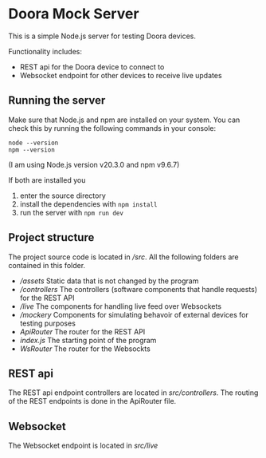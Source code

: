 # Doora Mock Server

This is a simple Node.js server for testing Doora devices.

Functionality includes:
- REST api for the Doora device to connect to
- Websocket endpoint for other devices to receive live updates

## Running the server

Make sure that Node.js and npm are installed on your system. You can check this by running the following commands in your console:

    node --version
    npm --version

(I am using Node.js version v20.3.0 and npm v9.6.7)

If both are installed you 
1. enter the source directory
1. install the dependencies with ```npm install```
1. run the server with ```npm run dev```

## Project structure

The project source code is located in */src*. All the following folders are contained in this folder.
- */assets* Static data that is not changed by the program
- */controllers* The controllers (software components that handle requests) for the REST API
- */live* The components for handling live feed over Websockets
- */mockery* Components for simulating behavoir of external devices for testing purposes
- *ApiRouter* The router for the REST API
- *index.js* The starting point of the program
- *WsRouter* The router for the Websockts


## REST api

The REST api endpoint controllers are located in *src/controllers*. The routing of the REST endpoints is done in the ApiRouter file.

## Websocket

The Websocket endpoint is located in *src/live*